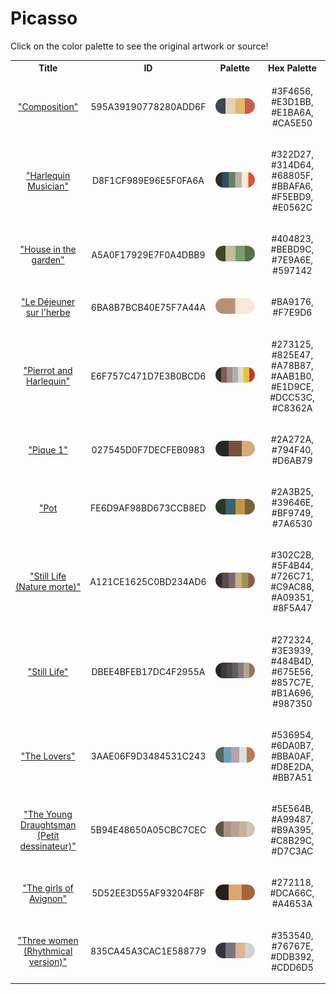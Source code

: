 
<!DOCTYPE html>
<html><body>
<h1>Picasso</h1>
<p>Click on the color palette to see the original artwork or source!</p>
<table style="width:100%">
<tr><th style="text-align: center; vertical-align: middle;">Title</th><th style="text-align: center; vertical-align: middle;">ID</th><th style="text-align: center; vertical-align: middle;">Palette</th><th style="text-align: center; vertical-align: middle;">Hex Palette</th></tr>
<tr><td style="text-align: center; vertical-align: middle;"><a href=https://www.nga.gov/collection/art-object-page.48530.html style="font-size:14px">"Composition"</a></td> <td style="text-align: center; vertical-align: middle;"><p style="font-size:14px">595A39190778280ADD6F</p></td> <td style="text-align: center; vertical-align: middle;"><a href=https://www.nga.gov/collection/art-object-page.48530.html style="font-size:14px"><img style="border-radius: 14px;" src="../media/swatches/595A39190778280ADD6F.png" height="25"></a></td> <td style="text-align: center; vertical-align: middle;"><p style="font-size:14px">#3F4656, #E3D1BB, #E1BA6A, #CA5E50</p></td></tr>
<tr><td style="text-align: center; vertical-align: middle;"><a href=https://www.nga.gov/collection/art-object-page.71072.html style="font-size:14px">"Harlequin Musician"</a></td> <td style="text-align: center; vertical-align: middle;"><p style="font-size:14px">D8F1CF989E96E5F0FA6A</p></td> <td style="text-align: center; vertical-align: middle;"><a href=https://www.nga.gov/collection/art-object-page.71072.html style="font-size:14px"><img style="border-radius: 14px;" src="../media/swatches/D8F1CF989E96E5F0FA6A.png" height="25"></a></td> <td style="text-align: center; vertical-align: middle;"><p style="font-size:14px">#322D27, #314D64, #68805F, #BBAFA6, #F5EBD9, #E0562C</p></td></tr>
<tr><td style="text-align: center; vertical-align: middle;"><a href=https://www.wikiart.org/en/pablo-picasso/house-in-the-garden-1908 style="font-size:14px">"House in the garden"</a></td> <td style="text-align: center; vertical-align: middle;"><p style="font-size:14px">A5A0F17929E7F0A4DBB9</p></td> <td style="text-align: center; vertical-align: middle;"><a href=https://www.wikiart.org/en/pablo-picasso/house-in-the-garden-1908 style="font-size:14px"><img style="border-radius: 14px;" src="../media/swatches/A5A0F17929E7F0A4DBB9.png" height="25"></a></td> <td style="text-align: center; vertical-align: middle;"><p style="font-size:14px">#404823, #BEBD9C, #7E9A6E, #597142</p></td></tr>
<tr><td style="text-align: center; vertical-align: middle;"><a href= d'après Manet II",https://www.nga.gov/collection/art-object-page.152486.html style="font-size:14px">"Le Déjeuner sur l'herbe</a></td> <td style="text-align: center; vertical-align: middle;"><p style="font-size:14px">6BA8B7BCB40E75F7A44A</p></td> <td style="text-align: center; vertical-align: middle;"><a href= d'après Manet II",https://www.nga.gov/collection/art-object-page.152486.html style="font-size:14px"><img style="border-radius: 14px;" src="../media/swatches/6BA8B7BCB40E75F7A44A.png" height="25"></a></td> <td style="text-align: center; vertical-align: middle;"><p style="font-size:14px">#BA9176, #F7E9D6</p></td></tr>
<tr><td style="text-align: center; vertical-align: middle;"><a href=https://www.nga.gov/collection/art-object-page.60784.html style="font-size:14px">"Pierrot and Harlequin"</a></td> <td style="text-align: center; vertical-align: middle;"><p style="font-size:14px">E6F757C471D7E3B0BCD6</p></td> <td style="text-align: center; vertical-align: middle;"><a href=https://www.nga.gov/collection/art-object-page.60784.html style="font-size:14px"><img style="border-radius: 14px;" src="../media/swatches/E6F757C471D7E3B0BCD6.png" height="25"></a></td> <td style="text-align: center; vertical-align: middle;"><p style="font-size:14px">#273125, #825E47, #A78B87, #AAB1B0, #E1D9CE, #DCC53C, #C8362A</p></td></tr>
<tr><td style="text-align: center; vertical-align: middle;"><a href=https://www.nga.gov/collection/art-object-page.152206.html style="font-size:14px">"Pique 1"</a></td> <td style="text-align: center; vertical-align: middle;"><p style="font-size:14px">027545D0F7DECFEB0983</p></td> <td style="text-align: center; vertical-align: middle;"><a href=https://www.nga.gov/collection/art-object-page.152206.html style="font-size:14px"><img style="border-radius: 14px;" src="../media/swatches/027545D0F7DECFEB0983.png" height="25"></a></td> <td style="text-align: center; vertical-align: middle;"><p style="font-size:14px">#2A272A, #794F40, #D6AB79</p></td></tr>
<tr><td style="text-align: center; vertical-align: middle;"><a href= Glass and Book",https://www.wikiart.org/en/pablo-picasso/pot-glass-and-book-1908 style="font-size:14px">"Pot</a></td> <td style="text-align: center; vertical-align: middle;"><p style="font-size:14px">FE6D9AF98BD673CCB8ED</p></td> <td style="text-align: center; vertical-align: middle;"><a href= Glass and Book",https://www.wikiart.org/en/pablo-picasso/pot-glass-and-book-1908 style="font-size:14px"><img style="border-radius: 14px;" src="../media/swatches/FE6D9AF98BD673CCB8ED.png" height="25"></a></td> <td style="text-align: center; vertical-align: middle;"><p style="font-size:14px">#2A3B25, #39646E, #BF9749, #7A6530</p></td></tr>
<tr><td style="text-align: center; vertical-align: middle;"><a href=https://www.nga.gov/collection/art-object-page.33408.html style="font-size:14px">"Still Life (Nature morte)"</a></td> <td style="text-align: center; vertical-align: middle;"><p style="font-size:14px">A121CE1625C0BD234AD6</p></td> <td style="text-align: center; vertical-align: middle;"><a href=https://www.nga.gov/collection/art-object-page.33408.html style="font-size:14px"><img style="border-radius: 14px;" src="../media/swatches/A121CE1625C0BD234AD6.png" height="25"></a></td> <td style="text-align: center; vertical-align: middle;"><p style="font-size:14px">#302C2B, #5F4B44, #726C71, #C9AC88, #A09351, #8F5A47</p></td></tr>
<tr><td style="text-align: center; vertical-align: middle;"><a href=https://www.nga.gov/collection/art-object-page.46670.html style="font-size:14px">"Still Life"</a></td> <td style="text-align: center; vertical-align: middle;"><p style="font-size:14px">DBEE4BFEB17DC4F2955A</p></td> <td style="text-align: center; vertical-align: middle;"><a href=https://www.nga.gov/collection/art-object-page.46670.html style="font-size:14px"><img style="border-radius: 14px;" src="../media/swatches/DBEE4BFEB17DC4F2955A.png" height="25"></a></td> <td style="text-align: center; vertical-align: middle;"><p style="font-size:14px">#272324, #3E3939, #484B4D, #675E56, #857C7E, #B1A696, #987350</p></td></tr>
<tr><td style="text-align: center; vertical-align: middle;"><a href=https://www.nga.gov/collection/art-object-page.46667.html style="font-size:14px">"The Lovers"</a></td> <td style="text-align: center; vertical-align: middle;"><p style="font-size:14px">3AAE06F9D3484531C243</p></td> <td style="text-align: center; vertical-align: middle;"><a href=https://www.nga.gov/collection/art-object-page.46667.html style="font-size:14px"><img style="border-radius: 14px;" src="../media/swatches/3AAE06F9D3484531C243.png" height="25"></a></td> <td style="text-align: center; vertical-align: middle;"><p style="font-size:14px">#536954, #6DA0B7, #BBA0AF, #D8E2DA, #BB7A51</p></td></tr>
<tr><td style="text-align: center; vertical-align: middle;"><a href= https://www.nga.gov/collection/art-object-page.46897.html style="font-size:14px">"The Young Draughtsman (Petit dessinateur)"</a></td> <td style="text-align: center; vertical-align: middle;"><p style="font-size:14px">5B94E48650A05CBC7CEC</p></td> <td style="text-align: center; vertical-align: middle;"><a href= https://www.nga.gov/collection/art-object-page.46897.html style="font-size:14px"><img style="border-radius: 14px;" src="../media/swatches/5B94E48650A05CBC7CEC.png" height="25"></a></td> <td style="text-align: center; vertical-align: middle;"><p style="font-size:14px">#5E564B, #A99487, #B9A395, #C8B29C, #D7C3AC</p></td></tr>
<tr><td style="text-align: center; vertical-align: middle;"><a href=https://www.wikiart.org/en/pablo-picasso/the-girls-of-avignon-1907 style="font-size:14px">"The girls of Avignon"</a></td> <td style="text-align: center; vertical-align: middle;"><p style="font-size:14px">5D52EE3D55AF93204FBF</p></td> <td style="text-align: center; vertical-align: middle;"><a href=https://www.wikiart.org/en/pablo-picasso/the-girls-of-avignon-1907 style="font-size:14px"><img style="border-radius: 14px;" src="../media/swatches/5D52EE3D55AF93204FBF.png" height="25"></a></td> <td style="text-align: center; vertical-align: middle;"><p style="font-size:14px">#272118, #DCA66C, #A4653A</p></td></tr>
<tr><td style="text-align: center; vertical-align: middle;"><a href=https://www.wikiart.org/en/pablo-picasso/three-women-rhythmical-version-1908 style="font-size:14px">"Three women (Rhythmical version)"</a></td> <td style="text-align: center; vertical-align: middle;"><p style="font-size:14px">835CA45A3CAC1E588779</p></td> <td style="text-align: center; vertical-align: middle;"><a href=https://www.wikiart.org/en/pablo-picasso/three-women-rhythmical-version-1908 style="font-size:14px"><img style="border-radius: 14px;" src="../media/swatches/835CA45A3CAC1E588779.png" height="25"></a></td> <td style="text-align: center; vertical-align: middle;"><p style="font-size:14px">#353540, #76767E, #DDB392, #CDD6D5</p></td></tr>
</table>
</body></html>

